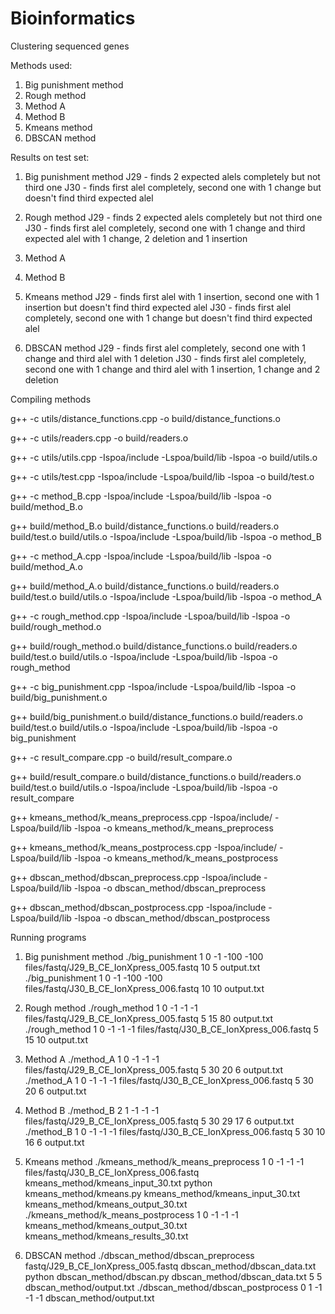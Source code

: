 # Bioinformatics
Clustering sequenced genes

Methods used:
1. Big punishment method
2. Rough method
3. Method A
4. Method B
5. Kmeans method
6. DBSCAN method

Results on test set:
1. Big punishment method
J29 - finds 2 expected alels completely but not third one
J30 - finds first alel completely, second one with 1 change but doesn't find third expected alel

2. Rough method
J29 - finds 2 expected alels completely but not third one
J30 - finds first alel completely, second one with 1 change and third expected alel with 1 change, 2 deletion and 1 insertion

3. Method A

4. Method B

5. Kmeans method
J29 - finds first alel with 1 insertion, second one with 1 insertion but doesn't find third expected alel
J30 - finds first alel completely, second one with 1 change but doesn't find third expected alel

6. DBSCAN method
J29 - finds first alel completely, second one with 1 change and third alel with 1 deletion
J30 - finds first alel completely, second one with 1 change and third alel with 1 insertion, 1 change and 2 deletion

Compiling methods

g++ -c utils/distance_functions.cpp -o build/distance_functions.o

g++ -c utils/readers.cpp -o build/readers.o

g++ -c utils/utils.cpp -Ispoa/include -Lspoa/build/lib -lspoa -o build/utils.o

g++ -c utils/test.cpp -Ispoa/include -Lspoa/build/lib -lspoa -o build/test.o

g++ -c method_B.cpp -Ispoa/include -Lspoa/build/lib -lspoa -o build/method_B.o

g++ build/method_B.o build/distance_functions.o build/readers.o build/test.o build/utils.o -Ispoa/include -Lspoa/build/lib -lspoa -o method_B

g++ -c method_A.cpp -Ispoa/include -Lspoa/build/lib -lspoa -o build/method_A.o

g++ build/method_A.o build/distance_functions.o build/readers.o build/test.o build/utils.o -Ispoa/include -Lspoa/build/lib -lspoa -o method_A

g++ -c rough_method.cpp -Ispoa/include -Lspoa/build/lib -lspoa -o build/rough_method.o

g++ build/rough_method.o build/distance_functions.o build/readers.o build/test.o build/utils.o -Ispoa/include -Lspoa/build/lib -lspoa -o rough_method

g++ -c big_punishment.cpp -Ispoa/include -Lspoa/build/lib -lspoa -o build/big_punishment.o

g++ build/big_punishment.o build/distance_functions.o build/readers.o build/test.o build/utils.o -Ispoa/include -Lspoa/build/lib -lspoa -o big_punishment

g++ -c result_compare.cpp -o build/result_compare.o

g++ build/result_compare.o build/distance_functions.o build/readers.o build/test.o build/utils.o -Ispoa/include -Lspoa/build/lib -lspoa -o result_compare

g++ kmeans_method/k_means_preprocess.cpp -Ispoa/include/ -Lspoa/build/lib -lspoa -o kmeans_method/k_means_preprocess

g++ kmeans_method/k_means_postprocess.cpp -Ispoa/include/ -Lspoa/build/lib -lspoa -o kmeans_method/k_means_postprocess

g++ dbscan_method/dbscan_preprocess.cpp -Ispoa/include -Lspoa/build/lib -lspoa -o dbscan_method/dbscan_preprocess

g++ dbscan_method/dbscan_postprocess.cpp -Ispoa/include -Lspoa/build/lib -lspoa -o dbscan_method/dbscan_postprocess


Running programs
1. Big punishment method
./big_punishment 1 0 -1 -100 -100 files/fastq/J29_B_CE_IonXpress_005.fastq 10 5 output.txt
./big_punishment 1 0 -1 -100 -100 files/fastq/J30_B_CE_IonXpress_006.fastq 10 10 output.txt

2. Rough method
./rough_method 1 0 -1 -1 -1 files/fastq/J29_B_CE_IonXpress_005.fastq 5 15 80 output.txt 
./rough_method 1 0 -1 -1 -1 files/fastq/J30_B_CE_IonXpress_006.fastq 5 15 10 output.txt 

3. Method A
./method_A 1 0 -1 -1 -1 files/fastq/J29_B_CE_IonXpress_005.fastq 5 30 20 6 output.txt
./method_A 1 0 -1 -1 -1 files/fastq/J30_B_CE_IonXpress_006.fastq 5 30 20 6 output.txt

4. Method B
./method_B 2 1 -1 -1 -1 files/fastq/J29_B_CE_IonXpress_005.fastq 5 30 29 17 6 output.txt
./method_B 1 0 -1 -1 -1 files/fastq/J30_B_CE_IonXpress_006.fastq 5 30 10 16 6 output.txt

5. Kmeans method
./kmeans_method/k_means_preprocess 1 0 -1 -1 -1 files/fastq/J30_B_CE_IonXpress_006.fastq kmeans_method/kmeans_input_30.txt
python kmeans_method/kmeans.py kmeans_method/kmeans_input_30.txt kmeans_method/kmeans_output_30.txt
./kmeans_method/k_means_postprocess 1 0 -1 -1 -1 kmeans_method/kmeans_output_30.txt kmeans_method/kmeans_results_30.txt

6. DBSCAN method
./dbscan_method/dbscan_preprocess fastq/J29_B_CE_IonXpress_005.fastq dbscan_method/dbscan_data.txt
python dbscan_method/dbscan.py dbscan_method/dbscan_data.txt 5 5 dbscan_method/output.txt
./dbscan_method/dbscan_postprocess 0 1 -1 -1 -1 dbscan_method/output.txt